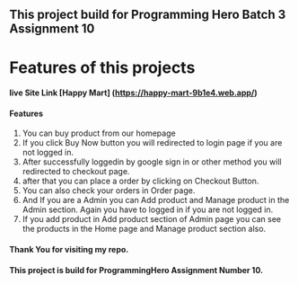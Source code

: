 ## This project build for Programming Hero Batch 3 Assignment 10

# Features of this projects

#### live Site Link [Happy Mart] (https://happy-mart-9b1e4.web.app/)
#### Features
1. You can buy product from our homepage
2. If you click Buy Now button you will redirected to login page if you are not logged in.
3. After successfully loggedin by google sign in or other method you will redirected to checkout page.
4. after that you can place a order by clicking on Checkout Button.
5. You can also check your orders in Order page.
6. And If you are a Admin you can Add product and Manage product in the Admin section. Again you have to logged in if you are not logged in.
7. If you add product in Add product section of Admin page you can see the products in the Home page and Manage product section also.

#### Thank You for visiting my repo.
#### This project is build for ProgrammingHero Assignment Number 10.